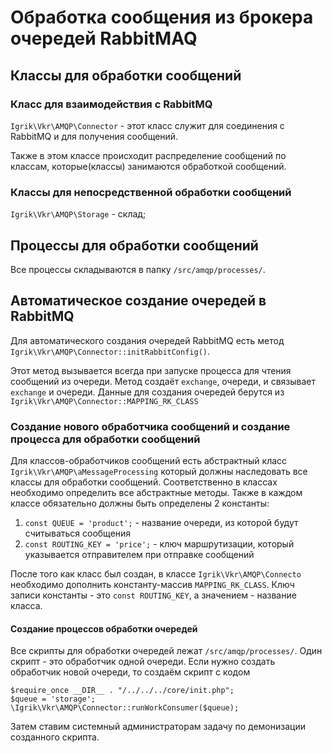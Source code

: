 # Обработка сообщения из брокера очередей RabbitMAQ

## Классы для обработки сообщений

### Класс для взаимодействия с RabbitMQ
`Igrik\Vkr\AMQP\Connector` - этот класс служит для соединения с RabbitMQ и для получения сообщений.

Также в этом классе происходит распределение сообщений по классам, которые(классы) занимаются обработкой сообщений.

### Классы для непосредственной обработки сообщений

`Igrik\Vkr\AMQP\Storage` - склад;

## Процессы для обработки сообщений

Все процессы складываются в папку `/src/amqp/processes/`.


## Автоматическое создание очередей в RabbitMQ
Для автоматического создания очередей RabbitMQ есть метод `Igrik\Vkr\AMQP\Connector::initRabbitConfig()`.

Этот метод вызывается всегда при запуске процесса для чтения сообщений из очереди.
Метод создаёт `exchange`, очереди, и связывает `exchange` и очереди. Данные для создания очередей берутся из
`Igrik\Vkr\AMQP\Connector::MAPPING_RK_CLASS`

### Создание нового обработчика сообщений и создание процесса для обработки сообщений

Для классов-обработчиков сообщений есть абстрактный класс `Igrik\Vkr\AMQP\aMessageProcessing` который
должны наследовать все классы для обработки сообщений. Соответственно в классах необходимо определить все абстрактные методы.
Также в каждом классе обязательно должны быть определены 2 константы:
1. `const QUEUE = 'product';` - название очереди, из которой будут считываться сообщения
2. `const ROUTING_KEY = 'price';` - ключ маршрутизации, который указывается отправителем при отправке сообщений

После того как класс был создан, в классе `Igrik\Vkr\AMQP\Connecto` необходимо дополнить константу-массив `MAPPING_RK_CLASS`.
Ключ записи константы - это `const ROUTING_KEY`, а значением - название класса.

#### Создание процессов обработки очередей
Все скрипты для обработки очередей лежат `/src/amqp/processes/`.
Один скрипт - это обработчик одной очереди. Если нужно создать обработчик новой очереди, то создаём скрипт с кодом

    $require_once __DIR__ . "/../../../core/init.php";
    $queue = 'storage';
    \Igrik\Vkr\AMQP\Connector::runWorkConsumer($queue);

Затем ставим системный администраторам задачу по демонизации созданного скрипта.